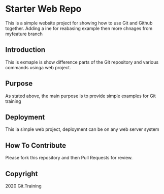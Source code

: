 # Starter Web Repo

This is a simple website project for showing how to use Git and Github together.
Adding a ine for reabasing example then more chnages from myfeature branch

## Introduction

This is exmaple is show difference parts of the Git repository and various commands usinga web project.

## Purpose

As stated above, the main purpose is to provide simple examples for Git training

## Deployment

This ia simple web project, deployment can be on any web server system

## How To Contribute

Please fork this repository and then Pull Requests for review.

## Copyright

2020 Git.Training
